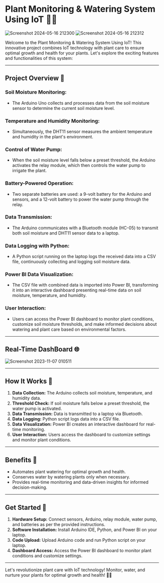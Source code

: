# Plant Monitoring & Watering System Using IoT 🌱💧

![Screenshot 2024-05-16 212300](https://github.com/Pratham-Bajpai1/AquaFlora-Care-System/assets/124435912/3983ca60-55aa-48d6-bca1-44b247bbd1e7)
![Screenshot 2024-05-16 212312](https://github.com/Pratham-Bajpai1/AquaFlora-Care-System/assets/124435912/f5d56f2a-b1b6-448d-8eb5-0b49b95dc504)

Welcome to the Plant Monitoring & Watering System Using IoT! This innovative project combines IoT technology with plant care to ensure optimal growth and health for your plants. Let's explore the exciting features and functionalities of this system:

---

## Project Overview 🚀

### Soil Moisture Monitoring:
- The Arduino Uno collects and processes data from the soil moisture sensor to determine the current soil moisture level.

### Temperature and Humidity Monitoring:
- Simultaneously, the DHT11 sensor measures the ambient temperature and humidity in the plant's environment.

### Control of Water Pump:
- When the soil moisture level falls below a preset threshold, the Arduino activates the relay module, which then controls the water pump to irrigate the plant.

### Battery-Powered Operation:
- Two separate batteries are used: a 9-volt battery for the Arduino and sensors, and a 12-volt battery to power the water pump through the relay.

### Data Transmission:
- The Arduino communicates with a Bluetooth module (HC-05) to transmit both soil moisture and DHT11 sensor data to a laptop.

### Data Logging with Python:
- A Python script running on the laptop logs the received data into a CSV file, continuously collecting and logging soil moisture data.

### Power BI Data Visualization:
- The CSV file with combined data is imported into Power BI, transforming it into an interactive dashboard presenting real-time data on soil moisture, temperature, and humidity.

### User Interaction:
- Users can access the Power BI dashboard to monitor plant conditions, customize soil moisture thresholds, and make informed decisions about watering and plant care based on environmental factors.

---

## Real-Time DashBoard 🌐

![Screenshot 2023-11-07 010511](https://github.com/Pratham-Bajpai1/AquaFlora-Care-System/assets/124435912/a58e2611-eedc-4c52-af44-57047ac3ce13)

---

## How It Works 🔄

1. **Data Collection:** The Arduino collects soil moisture, temperature, and humidity data.
2. **Threshold Check:** If soil moisture falls below a preset threshold, the water pump is activated.
3. **Data Transmission:** Data is transmitted to a laptop via Bluetooth.
4. **Data Logging:** Python script logs data into a CSV file.
5. **Data Visualization:** Power BI creates an interactive dashboard for real-time monitoring.
6. **User Interaction:** Users access the dashboard to customize settings and monitor plant conditions.

---

## Benefits 🌟

- Automates plant watering for optimal growth and health.
- Conserves water by watering plants only when necessary.
- Provides real-time monitoring and data-driven insights for informed decision-making.

---

## Get Started 🌿

1. **Hardware Setup:** Connect sensors, Arduino, relay module, water pump, and batteries as per the provided instructions.
2. **Software Installation:** Install Arduino IDE, Python, and Power BI on your laptop.
3. **Code Upload:** Upload Arduino code and run Python script on your laptop.
4. **Dashboard Access:** Access the Power BI dashboard to monitor plant conditions and customize settings.

---

Let's revolutionize plant care with IoT technology! Monitor, water, and nurture your plants for optimal growth and health! 🌿💦
